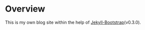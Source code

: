 # Overview

This is my own blog site within the help of [Jekyll-Bootstrap](http://jekyllbootstrap.com)(v0.3.0).
